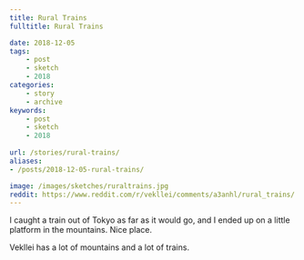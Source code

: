 ```yaml
---
title: Rural Trains
fulltitle: Rural Trains

date: 2018-12-05
tags:
    - post
    - sketch
    - 2018
categories:
    - story
    - archive
keywords:
    - post
    - sketch
    - 2018
    
url: /stories/rural-trains/
aliases:
- /posts/2018-12-05-rural-trains/

image: /images/sketches/ruraltrains.jpg
reddit: https://www.reddit.com/r/vekllei/comments/a3anhl/rural_trains/
---
```


I caught a train out of Tokyo as far as it would go, and I ended up on a little platform in the mountains. Nice place.

Vekllei has a lot of mountains and a lot of trains.
